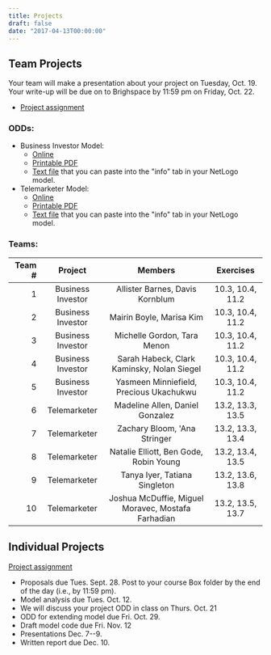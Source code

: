 ```yaml
---
title: Projects
draft: false
date: "2017-04-13T00:00:00"
---
```


## Team Projects

Your team will make a presentation about your project on Tuesday, Oct. 19. 
Your write-up will be due on to Brighspace by 11:59 pm on Friday, Oct. 22.

* [Project assignment](/assignment/TeamProjectAssignment.pdf)

### ODDs:

* Business Investor Model:
  * [Online](/projects/business_investor_odd)
  * [Printable PDF](/files/odd/business_investor_odd.pdf)
  * [Text file](/files/odd/business_investor_odd.md) that you can paste into 
    the "info" tab in your NetLogo model.
* Telemarketer Model:
  * [Online](/projects/telemarketer_odd)
  * [Printable PDF](/files/odd/telemarketer_odd.pdf)
  * [Text file](/files/odd/telemarketer_odd.md) that you can paste into the 
    "info" tab in your NetLogo model.

### Teams:

| Team # |       Project      |                     Members                 |      Exercises     |
|-------:|:------------------:|:-------------------------------------------:|:------------------:|
|   1    |  Business Investor |   Allister Barnes, Davis Kornblum           |   10.3, 10.4, 11.2 |
|   2    |  Business Investor |   Mairin Boyle, Marisa Kim                  |   10.3, 10.4, 11.2 |
|   3    |  Business Investor |   Michelle Gordon, Tara Menon               |   10.3, 10.4, 11.2 |
|   4    |  Business Investor | Sarah Habeck, Clark Kaminsky, Nolan Siegel  |   10.3, 10.4, 11.2 |
|   5    |  Business Investor |   Yasmeen Minniefield, Precious Ukachukwu   |   10.3, 10.4, 11.2 |
|   6    |  Telemarketer      |   Madeline Allen, Daniel Gonzalez           |   13.2, 13.3, 13.5 |
|   7    |  Telemarketer      |   Zachary Bloom, 'Ana Stringer              |   13.2, 13.3, 13.4 |
|   8    |  Telemarketer      |   Natalie Elliott, Ben Gode, Robin Young    |   13.2, 13.4, 13.5 |
|   9    |  Telemarketer      |   Tanya Iyer, Tatiana Singleton             |   13.2, 13.6, 13.8 |
|  10    |  Telemarketer      | Joshua McDuffie, Miguel Moravec, Mostafa Farhadian  | 13.2, 13.5, 13.7 |

## Individual Projects

[Project assignment](/assignment/ResearchProjectAssignment.pdf)

* Proposals due Tues. Sept. 28. Post to your course Box folder by the end of 
  the day (i.e., by 11:59 pm).
* Model analysis due Tues. Oct. 12.
* We will discuss your project ODD in class on Thurs. Oct. 21
* ODD for extending model due Fri. Oct. 29.
* Draft model code due Fri. Nov. 12
* Presentations Dec. 7--9.
* Written report due Dec. 10.
